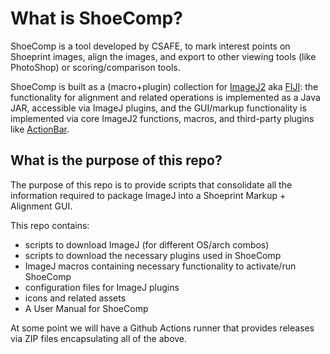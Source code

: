 # What is ShoeComp?

ShoeComp is a tool developed by CSAFE, to mark interest points on Shoeprint
images, align the images, and export to other viewing tools (like PhotoShop) or
scoring/comparison tools.

ShoeComp is built as a (macro+plugin) collection for [ImageJ2][ij2] aka
[FIJI][fiji]: the functionality for alignment and related operations is
implemented as a Java JAR, accessible via ImageJ plugins, and the GUI/markup
functionality is implemented via core ImageJ2 functions, macros, and third-party
plugins like [ActionBar][actionbar].

## What is the purpose of this repo?

The purpose of this repo is to provide scripts that consolidate all the
information required to package ImageJ into a Shoeprint Markup + Alignment GUI. 

This repo contains:

- scripts to download ImageJ (for different OS/arch combos)
- scripts to download the necessary plugins used in ShoeComp
- ImageJ macros containing necessary functionality to activate/run ShoeComp
- configuration files for ImageJ plugins
- icons and related assets
- A User Manual for ShoeComp

At some point we will have a Github Actions runner that provides releases via
ZIP files encapsulating all of the above.

[ij2]: https://imagej.net/software/imagej2/
[fiji]: https://imagej.net/software/fiji/
[actionbar]: https://imagej.net/plugins/action-bar
